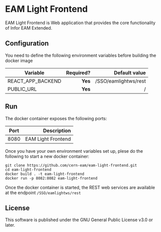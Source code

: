 # EAM Light Frontend
EAM Light Frontend is Web application that provides the core functionality of Infor EAM Extended. 

## Configuration
You need to define the following environment variables before building the docker image

| Variable        | Required?  | Default value |
| ------------- | -----:|---------:|
| REACT_APP_BACKEND           | **Yes** | /SSO/eamlightws/rest |
| PUBLIC_URL         | **Yes** | / |

## Run

The docker container exposes the following ports:

| Port        | Description  |
| ------------- | -----:|
| 8080          | EAM Light Frontend | 

Once you have your own environment variables set up, plese do the following to start a new docker container:
```
git clone https://github.com/cern-eam/eam-light-frontend.git
cd eam-light-frontend
docker build . -t eam-light-frontend
docker run -p 8082:8082 eam-light-frontend
``` 

Once the docker container is started, the REST web services are available at the endpoint `/SSO/eamlightws/rest`

## License
This software is published under the GNU General Public License v3.0 or later.